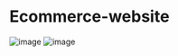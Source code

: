# Ecommerce-website

![image](https://github.com/Vedantika1509/Ecommerce-website/assets/97672525/c0ea0478-61c6-41cb-9ad2-95b4a86848c3)
![image](https://www.cleveroad.com/blog/ecommerce-website-development-cost/)
